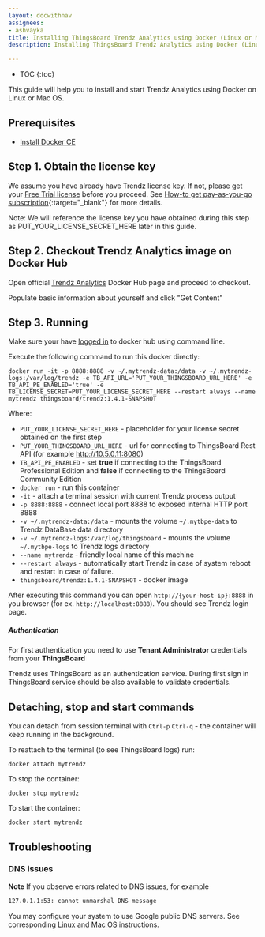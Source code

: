 ```yaml
---
layout: docwithnav
assignees:
- ashvayka
title: Installing ThingsBoard Trendz Analytics using Docker (Linux or Mac OS)
description: Installing ThingsBoard Trendz Analytics using Docker (Linux or Mac OS)

---
```


* TOC
{:toc}


This guide will help you to install and start Trendz Analytics using Docker on Linux or Mac OS. 

## Prerequisites

- [Install Docker CE](https://docs.docker.com/engine/installation/)

## Step 1. Obtain the license key 

We assume you have already have Trendz license key. If not, please get your [Free Trial license](/pricing/?active=trendz) before you proceed.
See [How-to get pay-as-you-go subscription](https://www.youtube.com/watch?v=dK-QDFGxWek){:target="_blank"} for more details.

Note: We will reference the license key you have obtained during this step as PUT_YOUR_LICENSE_SECRET_HERE later in this guide.

## Step 2. Checkout Trendz Analytics image on Docker Hub

Open official [Trendz Analytics](https://hub.docker.com/_/trndz) Docker Hub page and proceed to checkout.

Populate basic information about yourself and click "Get Content"
 

## Step 3. Running

Make sure your have [logged in](https://docs.docker.com/engine/reference/commandline/login/) to docker hub using command line.

Execute the following command to run this docker directly:

``` 
docker run -it -p 8888:8888 -v ~/.mytrendz-data:/data -v ~/.mytrendz-logs:/var/log/trendz -e TB_API_URL='PUT_YOUR_THINGSBOARD_URL_HERE' -e TB_API_PE_ENABLED='true' -e TB_LICENSE_SECRET=PUT_YOUR_LICENSE_SECRET_HERE --restart always --name mytrendz thingsboard/trendz:1.4.1-SNAPSHOT
```

Where: 
    
- `PUT_YOUR_LICENSE_SECRET_HERE` - placeholder for your license secret obtained on the first step
- `PUT_YOUR_THINGSBOARD_URL_HERE` - url for connecting to ThingsBoard Rest API (for example http://10.5.0.11:8080)
- `TB_API_PE_ENABLED`       - set **true** if connecting to the ThingsBoard Professional Edition and **false** if connecting to the ThingsBoard Community Edition
- `docker run`              - run this container
- `-it`                     - attach a terminal session with current Trendz process output
- `-p 8888:8888`            - connect local port 8888 to exposed internal HTTP port 8888
- `-v ~/.mytrendz-data:/data`   - mounts the volume `~/.mytbpe-data` to Trendz DataBase data directory
- `-v ~/.mytrendz-logs:/var/log/thingsboard`   - mounts the volume `~/.mytbpe-logs` to Trendz logs directory
- `--name mytrendz`             - friendly local name of this machine
- `--restart always`        - automatically start Trendz in case of system reboot and restart in case of failure.
- `thingsboard/trendz:1.4.1-SNAPSHOT`          - docker image
    
After executing this command you can open `http://{your-host-ip}:8888` in you browser (for ex. `http://localhost:8888`). 
You should see Trendz login page.

##### Authentication

For first authentication you need to use **Tenant Administrator** credentials from your **ThingsBoard**

Trendz uses ThingsBoard as an authentication service. During first sign in ThingsBoard service should be also available 
to validate credentials.

## Detaching, stop and start commands

You can detach from session terminal with `Ctrl-p` `Ctrl-q` - the container will keep running in the background.

To reattach to the terminal (to see ThingsBoard logs) run:

```
docker attach mytrendz
```

To stop the container:

```
docker stop mytrendz
```

To start the container:

```
docker start mytrendz
```

## Troubleshooting

### DNS issues

**Note** If you observe errors related to DNS issues, for example

```bash
127.0.1.1:53: cannot unmarshal DNS message
```

You may configure your system to use Google public DNS servers. 
See corresponding [Linux](https://developers.google.com/speed/public-dns/docs/using#linux) and [Mac OS](https://developers.google.com/speed/public-dns/docs/using#mac_os) instructions.

